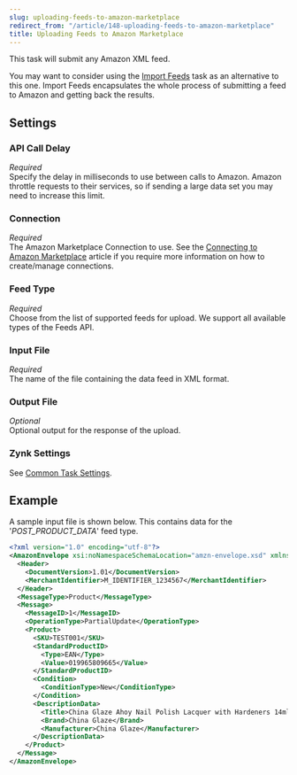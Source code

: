 ```yaml
---
slug: uploading-feeds-to-amazon-marketplace
redirect_from: "/article/148-uploading-feeds-to-amazon-marketplace"
title: Uploading Feeds to Amazon Marketplace
---
```

This task will submit any Amazon XML feed.

You may want to consider using the [Import Feeds](importing-feeds-to-amazon-marketplace) task as an alternative to this one. Import Feeds encapsulates the whole process of submitting a feed to Amazon and getting back the results.

## Settings
### API Call Delay
_Required_   
Specify the delay in milliseconds to use between calls to Amazon. Amazon throttle requests to their services, so if sending a large data set you may need to increase this limit.

### Connection
_Required_  
The Amazon Marketplace Connection to use. See the [Connecting to Amazon Marketplace](connecting-to-amazon-marketplace) article if you require more information on how to create/manage connections.

### Feed Type
_Required_  
Choose from the list of supported feeds for upload. We support all available types of the Feeds API.

### Input File
_Required_  
The name of the file containing the data feed in XML format.

### Output File
_Optional_  
Optional output for the response of the upload. 

### Zynk Settings
See [Common Task Settings](common-task-settings).

## Example
A sample input file is shown below. This contains data for the '_POST_PRODUCT_DATA_' feed type.

```xml
<?xml version="1.0" encoding="utf-8"?>
<AmazonEnvelope xsi:noNamespaceSchemaLocation="amzn-envelope.xsd" xmlns:xsi="http://www.w3.org/2001/XMLSchema-instance">
  <Header>
    <DocumentVersion>1.01</DocumentVersion>
    <MerchantIdentifier>M_IDENTIFIER_1234567</MerchantIdentifier>
  </Header>
  <MessageType>Product</MessageType>
  <Message>
    <MessageID>1</MessageID>
    <OperationType>PartialUpdate</OperationType>
    <Product>
      <SKU>TEST001</SKU>
      <StandardProductID>
        <Type>EAN</Type>
        <Value>019965809665</Value>
      </StandardProductID>
      <Condition>
        <ConditionType>New</ConditionType>
      </Condition>
      <DescriptionData>
        <Title>China Glaze Ahoy Nail Polish Lacquer with Hardeners 14ml</Title>
        <Brand>China Glaze</Brand>
        <Manufacturer>China Glaze</Manufacturer>
      </DescriptionData>
    </Product>
  </Message>
</AmazonEnvelope>
```
